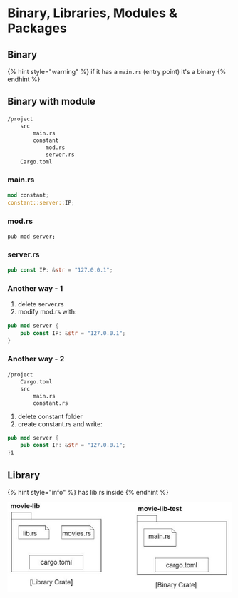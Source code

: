 # Binary, Libraries, Modules & Packages

## Binary

{% hint style="warning" %}
if it has a `main.rs` (entry point) it's a binary
{% endhint %}

## Binary with module

```
/project
    src
        main.rs
        constant
            mod.rs
            server.rs
    Cargo.toml
```

### main.rs

```rust
mod constant;
constant::server::IP;
```

### mod.rs

```
pub mod server;
```

### server.rs

```rust
pub const IP: &str = "127.0.0.1";
```

### Another way -  1

1. delete server.rs
2. modify mod.rs with:

```rust
pub mod server {
    pub const IP: &str = "127.0.0.1";
}
```

### Another way - 2

```
/project
    Cargo.toml
    src
        main.rs
        constant.rs
```

1. delete constant folder
2. create constant.rs and write:

```rust
pub mod server {
    pub const IP: &str = "127.0.0.1";
}ì
```

## Library

{% hint style="info" %}
has lib.rs inside
{% endhint %}

![](<../../../../../.gitbook/assets/image (1) (1).png>)
